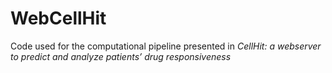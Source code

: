 # WebCellHit

Code used for the computational pipeline presented in *CellHit: a webserver to predict and analyze patients’ drug responsiveness*